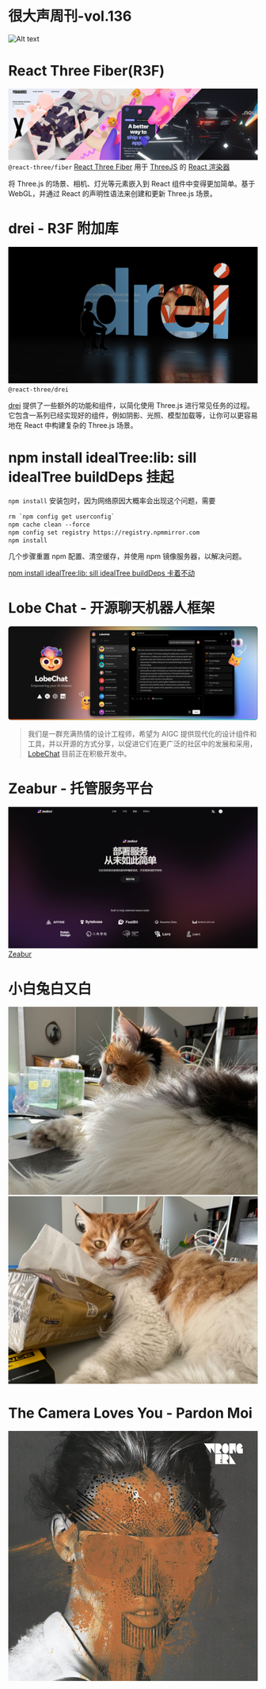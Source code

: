 # 很大声周刊-vol.136
![Alt text](Title_136.png)

# React Three Fiber(R3F)
![Alt text](image-43.png)
`@react-three/fiber`
[React Three Fiber](https://github.com/pmndrs/react-three-fiber) 用于 [ThreeJS](https://threejs.org/) 的 [React 渲染器](https://legacy.reactjs.org/docs/codebase-overview.html#renderers)

将 Three.js 的场景、相机、灯光等元素嵌入到 React 组件中变得更加简单。基于 WebGL，并通过 React 的声明性语法来创建和更新 Three.js 场景。

# drei - R3F 附加库
![Alt text](image-42.png)
`@react-three/drei`

[drei](https://github.com/pmndrs/drei) 提供了一些额外的功能和组件，以简化使用 Three.js 进行常见任务的过程。它包含一系列已经实现好的组件，例如阴影、光照、模型加载等，让你可以更容易地在 React 中构建复杂的 Three.js 场景。

# npm install idealTree:lib: sill idealTree buildDeps 挂起
`npm install` 安装包时，因为网络原因大概率会出现这个问题，需要
```
rm `npm config get userconfig`
npm cache clean --force
npm config set registry https://registry.npmmirror.com
npm install
```
几个步骤重置 npm 配置、清空缓存，并使用 npm 镜像服务器，以解决问题。

[npm install idealTree:lib: sill idealTree buildDeps 卡着不动](https://www.jianshu.com/p/b1b934a05d6e)

# Lobe Chat - 开源聊天机器人框架
![Alt text](image-39.png)

> 我们是一群充满热情的设计工程师，希望为 AIGC 提供现代化的设计组件和工具，并以开源的方式分享，以促进它们在更广泛的社区中的发展和采用，[LobeChat](https://github.com/lobehub/lobe-chat/blob/main/README.zh-CN.md) 目前正在积极开发中。

# Zeabur - 托管服务平台
![Alt text](image-41.png)
[Zeabur](https://zeabur.com/zh-CN)

# 小白兔白又白
![Alt text](%E5%BE%AE%E4%BF%A1%E5%9B%BE%E7%89%87_20231217142005.jpg) 
![Alt text](%E5%BE%AE%E4%BF%A1%E5%9B%BE%E7%89%87_20231217142032.jpg)

# The Camera Loves You - Pardon Moi
![Alt text](image-40.png)